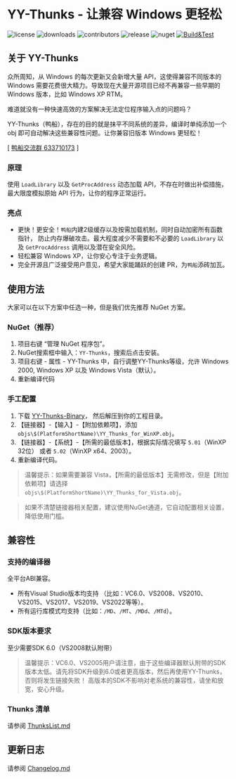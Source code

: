 ﻿# YY-Thunks - 让兼容 Windows 更轻松
![license](https://img.shields.io/github/license/Chuyu-Team/YY-Thunks)
![downloads](https://img.shields.io/github/downloads/Chuyu-Team/YY-Thunks/total)
![contributors](https://img.shields.io/github/contributors-anon/Chuyu-Team/YY-Thunks)
![release](https://img.shields.io/github/v/release/Chuyu-Team/YY-Thunks?include_prereleases)
![nuget](https://img.shields.io/nuget/vpre/YY-Thunks)
[![Build&Test](https://github.com/Chuyu-Team/YY-Thunks/actions/workflows/Build&Test.yml/badge.svg)](https://github.com/Chuyu-Team/YY-Thunks/actions/workflows/Build&Test.yml)

## 关于 YY-Thunks

众所周知，从 Windows 的每次更新又会新增大量 API，这使得兼容不同版本的 Windows 
需要花费很大精力。导致现在大量开源项目已经不再兼容一些早期的 Windows 版本，比如
Windows XP RTM。

难道就没有一种快速高效的方案解决无法定位程序输入点的问题吗？

YY-Thunks（鸭船），存在的目的就是抹平不同系统的差异，编译时单纯添加一个 obj 
即可自动解决这些兼容性问题。让你兼容旧版本 Windows 更轻松！

[ [鸭船交流群 633710173](https://shang.qq.com/wpa/qunwpa?idkey=21d51d8ad1d77b99ea9544b399e080ec347ca6a1bc04267fb59cebf22644a42a) ]

### 原理

使用 `LoadLibrary` 以及 `GetProcAddress` 动态加载 API，不存在时做出补偿措施，
最大限度模拟原始 API 行为，让你的程序正常运行。

### 亮点

* 更快！更安全！`鸭船`内建2级缓存以及按需加载机制，同时自动加密所有函数指针，
  防止内存爆破攻击。最大程度减少不需要和不必要的 `LoadLibrary` 以及 
  `GetProcAddress` 调用以及潜在安全风险。
* 轻松兼容 Windows XP，让你安心专注于业务逻辑。
* 完全开源且广泛接受用户意见，希望大家能踊跃的创建 PR，为`鸭船`添砖加瓦。

## 使用方法

大家可以在以下方案中任选一种，但是我们优先推荐 NuGet 方案。

### NuGet（推荐）

1. 项目右键 “管理 NuGet 程序包”。
2. NuGet搜索框中输入：`YY-Thunks`，搜索后点击安装。
3. 项目右键 - 属性 - YY-Thunks 中，自行调整YY-Thunks等级，允许 Windows 2000, 
   Windows XP 以及 Windows Vista（默认）。
4. 重新编译代码

### 手工配置

1. 下载 [YY-Thunks-Binary](https://github.com/Chuyu-Team/YY-Thunks/releases)，
   然后解压到你的工程目录。
2. 【链接器】-【输入】-【附加依赖项】，添加 
   `objs\$(PlatformShortName)\YY_Thunks_for_WinXP.obj`。
3. 【链接器】-【系统】-【所需的最低版本】，根据实际情况填写 `5.01`（WinXP 32位） 或者 `5.02`（WinXP x64、2003）。
4. 重新编译代码。

> 温馨提示：如果需要兼容 Vista，【所需的最低版本】无需修改，但是【附加依赖项】请选择 
  `objs\$(PlatformShortName)\YY_Thunks_for_Vista.obj`。

> 如果不清楚链接器相关配置，建议使用NuGet通道，它自动配置相关设置，降低使用门槛。

## 兼容性

### 支持的编译器

全平台ABI兼容。

* 所有Visual Studio版本均支持
  （比如：VC6.0、VS2008、VS2010、VS2015、VS2017、VS2019、VS2022等等）。
* 所有运行库模式均支持（比如：`/MD`、`/MT`、`/MDd`、`/MTd`）。

### SDK版本要求
至少需要SDK 6.0（VS2008默认附带）

> 温馨提示：VC6.0、VS2005用户请注意，由于这些编译器默认附带的SDK版本太低。请先将SDK升级到6.0或者更高版本，然后再使用YY-Thunks，否则将发生链接失败！
高版本的SDK不影响对老系统的兼容性，请坐和放宽，安心升级。

### Thunks 清单

请参阅 [ThunksList.md](ThunksList.md)

## 更新日志

请参阅 [Changelog.md](https://github.com/Chuyu-Team/YY-Thunks/wiki)
